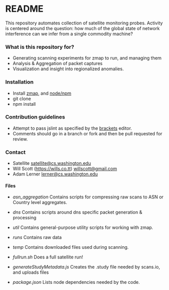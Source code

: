 # README #

This repository automates collection of satellite monitoring probes.
Activity is centered around the question: how much of the global state of
network interference can we infer from a single commodity machine?

### What is this repository for? ###

* Generating scanning experiments for zmap to run, and managing them
* Analysis & Aggregation of packet captures
* Visualization and insight into regionalized anomalies.

### Installation ###

* Install [zmap](https://zmap.io/), and [node/npm](https://nodejs.org/)
* git clone
* npm install

### Contribution guidelines ###

* Attempt to pass jslint as specified by the [brackets](https://brackets.io) editor.
* Comments should go in a branch or fork and then be pull requested for review.

### Contact ###

* Satellite <satellite@cs.washington.edu>
* Will Scott (https://wills.co.tt) <willscott@gmail.com>
* Adam Lerner <lerner@cs.washington.edu>

#### Files ####

* *asn_aggregation* Contains scripts for compressing raw scans to ASN or Country level aggregates.
* *dns* Contains scripts around dns specific packet generation & processing
* *util* Contains general-purpose utility scripts for working with zmap.
* *runs* Contains raw data
* *temp* Contains downloaded files used during scanning.

* *fullrun.sh* Does a full satellite run!
* *generateStudyMetadata.js* Creates the .study file needed by scans.io, and uploads files
* *package.json* Lists node dependencies needed by the code.

